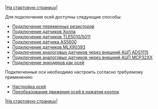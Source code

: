 |[На стартовую страницу](../README.md)|

Для подключения осей доступны следующие способы:

* [Подключение переменных резисторов](Подключение-переменных-резисторов.md)
* [Подключение датчиков Холла](Подключение-датчиков-Холла.md)
* [Подключение датчиков TLE5010/5011](Подключение-датчиков-TLE5010-5011.md)
* [Подключение датчика AS5600](Подключение-датчика-AS5600.md)
* [Подключение датчиков MLX90393](Подключение-датчиков-MLX90393.md)
* [Подключение аналоговых датчиков через внешний АЦП ADS1115](Подключение-аналоговых-датчиков-через-внешний-АЦП-ADS1115.md)
* [Подключение аналоговых датчиков через внешний АЦП MCP32XX](Подключение-аналоговых-датчиков-через-внешний-АЦП-MCP32XX.md)
* [Подключение энкодеров как осей](Подключение-быстрых-энкодеров.md)

Подключенные оси необходимо настроить согласно требуемому применению:
* [Настройка осей](Настройка-осей.md)
* [Преобразование движения осей в нажатия кнопок](Преобразование-движения-осей-в-нажатия-кнопок.md)

|[На стартовую страницу](../README.md)|
